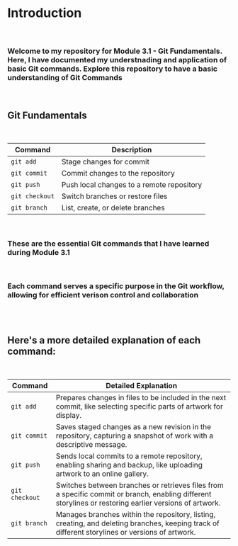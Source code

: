 # Introduction
<br /> 

### Welcome to my repository for Module 3.1 - Git Fundamentals. Here, I have documented my understnading and application of basic Git commands. Explore this repository to have a basic understanding of Git Commands

<br />

## Git Fundamentals
<br />


| Command       | Description |
| ------------- | -------------------------------------------- |
| `git add`     | Stage changes for commit                     |
| `git commit`  | Commit changes to the repository             |
| `git push`    | Push local changes to a remote repository    |
| `git checkout`| Switch branches or restore files             |
| `git branch`  | List, create, or delete branches             |
<br />

### These are the essential Git commands that I have learned during Module 3.1
<br />

### Each command serves a specific purpose in the Git workflow, allowing for efficient verison control and collaboration
<br />
<br />


## Here's a more detailed explanation of each command:

<br />

| Command | Detailed Explanation |
| --------| ---------------------|
| `git add`| Prepares changes in files to be included in the next  commit, like selecting specific parts of artwork for display. |
| `git commit`| Saves staged changes as a new revision in the repository, capturing a snapshot of work with a descriptive message. |
| `git push`| Sends local commits to a remote repository, enabling sharing and backup, like uploading artwork to an online gallery. |
| `git checkout`| Switches between branches or retrieves files from a specific commit or branch, enabling different storylines or restoring earlier versions of artwork.|
| `git branch`| Manages branches within the repository, listing, creating, and deleting branches, keeping track of different storylines or versions of artwork. |




